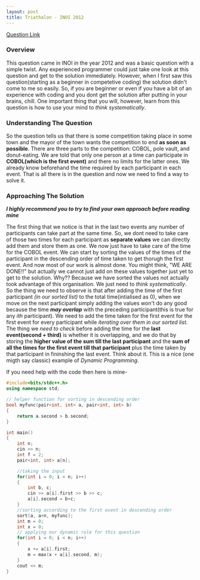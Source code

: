 ```yaml
---
layout: post
title: Triathalon - INOI 2012
---
```


[Question Link](https://www.codechef.com/INOIPRAC/problems/INOI1201)

### Overview

This question came in INOI in the year 2012 and was a basic question with a simple twist. Any experienced programmer could just take one look at this question and get to the solution immediately. However, when I first saw this question(starting as a beginner in competetive coding) the solution didn't come to me so easily. So, if you are beginner or even if you have a bit of an experience with coding and you dont get the solution after putting in your brains, chill. One important thing that you will, however, learn from this question is how to use your mind to _think systematically_.

### Understanding The Question

So the question tells us that there is some competition taking place in some town and the mayor of the town wants the competition to end **as soon as possible**. There are three parts to the competition: COBOL, pole vault, and donut-eating. We are told that only one person at a time can participate in **COBOL(which is the first event)** and there no limits for the latter ones. We already know beforehand the time required by each participant in each event. That is all there is in the question and now we need to find a way to solve it.

### Approaching The Solution

_**I highly recommend you to try to find your own approach before reading mine**_

The first thing that we notice is that in the last two events any number of participants can take part at the same time. So, we dont need to take care of those two times for each participant as **separate values** we can directly add them and store them as one. We now just have to take care of the time for the COBOL event. We can start by sorting the values of the times of the participant in the descending order of time taken to get thorugh the first event. And now most of our work is almost done. You might think, "WE ARE DONE!!" but actually we cannot just add on these values together just yet to get to the solution. Why?? Because we have sorted the values not actually took advantage of this organisation. We just need to *think systematically*. So the thing we need to observe is that after adding the time of the first participant _(in our sorted list)_ to the total time(intialised as 0), when we move on the next participant simply adding the values won't do any good because the time _**may overlap**_ with the preceding participant(this is true for any _ith_ participant). We need to add the time taken for the first event for the first event for every participant while _iterating over them in our sorted list_. The thing we _need to check_ before adding the time for the **last event(second + third)** is whether it is overlapping, and we do that by storing the **higher value of the sum till the last participant** and the **sum of all the times for the first event till that participant** plus the time taken by that participant in fininshing the last event. Think about it. This is a nice (one migth say classic) example of _Dynamic Programming_. 

If you need help with the code then here is mine-

```cpp
#include<bits/stdc++.h>
using namespace std;

// helper function for sorting in descending order
bool myfunc(pair<int, int> a, pair<int, int> b)
{
	return a.second > b.second;
}

int main()
{
	int n;
	cin >> n;
	int f = 2;
	pair<int, int> a[n];

	//taking the input
	for(int i = 0; i < n; i++)
	{
		int b, c;
		cin >> a[i].first >> b >> c;
		a[i].second = b+c;
	}
	//sorting according to the first event in descending order
	sort(a, a+n, myfunc);
	int m = 0;
	int x = 0;
	// applying our dynamic rule for this question
	for(int i = 0; i < n; i++)
	{
		x += a[i].first;
		m = max(x + a[i].second, m);
	}
	cout << m;
}
```
